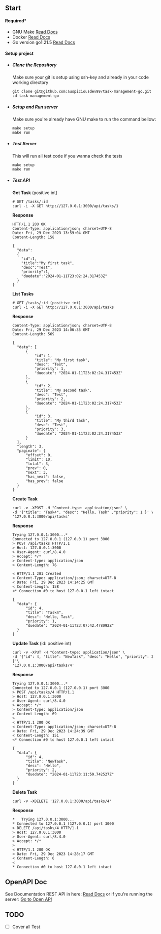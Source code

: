 ## Start

#### Required\*

- GNU Make [Read Docs](https://www.gnu.org/software/make/)
- Docker [Read Docs](https://docs.docker.com/)
- Go version go1.21.5 [Read Docs](https://go.dev/dl/)

#### Setup project

- ##### Clone the Repository

  Make sure your git is setup using ssh-key and already in your code working directory

  ```
  git clone git@github.com:auspiciousdev99/task-management-go.git
  cd task-management-go
  ```

- ##### Setup and Run server

  Make sure you're already have GNU make to run the command bellow:

  ```
  make setup
  make run
  ```

- ##### Test Server
  This will run all test code if you wanna check the tests
  ```
  make setup
  make run
  ```
- ##### Test API

  **Get Task** (positive int)

  ```
  # GET /tasks/:id
  curl -i -X GET http://127.0.0.1:3000/api/tasks/1
  ```

  **Response**

  ```
  HTTP/1.1 200 OK
  Content-Type: application/json; charset=UTF-8
  Date: Fri, 29 Dec 2023 13:59:04 GMT
  Content-Length: 158

  {
    "data": 
    {
      "id":1,
      "title":"My first task",
      "desc":"Test",
      "priority":1,
      "duedate":"2024-01-11T23:02:24.317453Z"
    }
  }

  ```

  **List Tasks**

  ```
  # GET /tasks/:id (positive int)
  curl -i -X GET http://127.0.0.1:3000/api/tasks
  ```

  **Response**

  ```
  Content-Type: application/json; charset=UTF-8
  Date: Fri, 29 Dec 2023 14:06:35 GMT
  Content-Length: 569

  {
    "data": [
        {
            "id": 1,
            "title": "My first task",
            "desc": "Test",
            "priority": 1,
            "duedate": "2024-01-11T23:02:24.317453Z"
        },
        {
            "id": 2,
            "title": "My second task",
            "desc": "Test",
            "priority": 2,
            "duedate": "2024-01-11T23:02:24.317453Z"
        },
        {
            "id": 3,
            "title": "My third task",
            "desc": "Test",
            "priority": 3,
            "duedate": "2024-01-11T23:02:24.317453Z"
        }
    ],
    "length": 3,
    "paginate": {
        "offset": 0,
        "limit": 10,
        "total": 3,
        "prev": 0,
        "next": 3,
        "has_next": false,
        "has_prev": false
    }
  }

  ```

  **Create Task**

  ```
  curl -v -XPOST -H "Content-type: application/json" \
  -d '{"title": "Task4", "desc": "Hello, Task" ,"priority": 1 }' \
  '127.0.0.1:3000/api/tasks'

  ```

  **Response**

  ```
  Trying 127.0.0.1:3000...*
  Connected to 127.0.0.1 (127.0.0.1) port 3000
  > POST /api/tasks HTTP/1.1
  > Host: 127.0.0.1:3000
  > User-Agent: curl/8.4.0
  > Accept: */*
  > Content-type: application/json
  > Content-Length: 76

  < HTTP/1.1 201 Created
  < Content-Type: application/json; charset=UTF-8
  < Date: Fri, 29 Dec 2023 14:14:25 GMT
  < Content-Length: 158
  <* Connection #0 to host 127.0.0.1 left intact

  {
    "data": {
        "id": 4,
        "title": "Task4",
        "desc": "Hello, Task",
        "priority": 1,
        "duedate": "2024-01-11T23:07:42.478092Z"
    }
  }
  ```

  **Update Task** (id: positive int)

  ```
  curl -v -XPUT -H "Content-type: application/json" \
  -d '{"id": 4, "title": "NewTask", "desc": "Hello", "priority": 2 }'\  	
  '127.0.0.1:3000/api/tasks/4'
  ```

  **Response**

  ```
  Trying 127.0.0.1:3000...*
  Connected to 127.0.0.1 (127.0.0.1) port 3000
  > POST /api/tasks/4 HTTP/1.1
  > Host: 127.0.0.1:3000
  > User-Agent: curl/8.4.0
  > Accept: */*
  > Content-type: application/json
  > Content-Length: 69
  >
  < HTTP/1.1 200 OK
  < Content-Type: application/json; charset=UTF-8
  < Date: Fri, 29 Dec 2023 14:24:39 GMT
  < Content-Length: 151
  <* Connection #0 to host 127.0.0.1 left intact

  {
    "data": {
        "id": 4,
        "title": "NewTask",
        "desc": "Hello",
        "priority": 2,
        "duedate": "2024-01-11T23:11:59.742527Z"
    }
  }
  ```

  **Delete Task**

  ```
  curl -v -XDELETE '127.0.0.1:3000/api/tasks/4'
  ```

  **Response**

  ```
  *   Trying 127.0.0.1:3000...
  * Connected to 127.0.0.1 (127.0.0.1) port 3000
  > DELETE /api/tasks/4 HTTP/1.1
  > Host: 127.0.0.1:3000
  > User-Agent: curl/8.4.0
  > Accept: */*
  >
  < HTTP/1.1 200 OK
  < Date: Fri, 29 Dec 2023 14:28:17 GMT
  < Content-Length: 0
  <
  * Connection #0 to host 127.0.0.1 left intact
  ```

## OpenAPI Doc

See Documentation REST API in here:
[Read Docs](https://github.com/auspiciousdev99/task-management-go/tree/main/docs/swagger.json) or if you're running the server: [Go to Open API](http://localhost:3000/openapi)

## TODO

- [ ] Cover all Test
